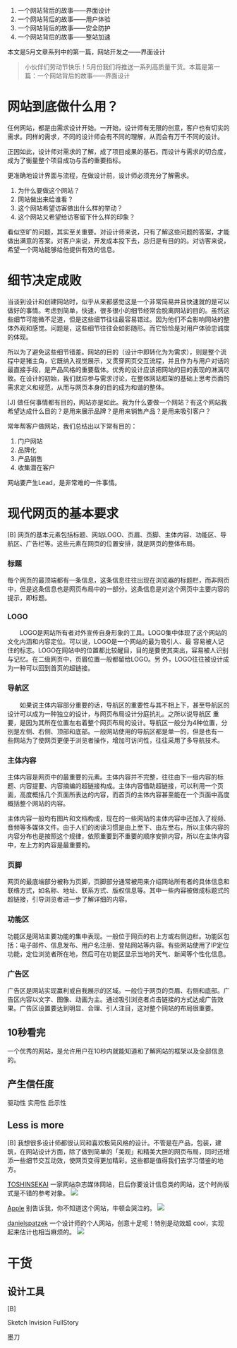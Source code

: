 1. 一个网站背后的故事——界面设计
1. 一个网站背后的故事——用户体验
1. 一个网站背后的故事——安全防护
1. 一个网站背后的故事——整站加速

本文是5月文章系列中的第一篇，网站开发之——界面设计

> 小伙伴们劳动节快乐！5月份我们将推送一系列高质量干货。本篇是第一篇：一个网站背后的故事——界面设计

# 网站到底做什么用？

任何网站，都是由需求设计开始。一开始，设计师有无限的创意，客户也有切实的需求。同样的需求，不同的设计师会有不同的理解，从而会有万千不同的设计。

正因如此，设计师对需求的了解，成了项目成果的基石。而设计与需求的切合度，成为了衡量整个项目成功与否的重要指标。

更准确地设计界面与流程，在做设计前，设计师必须充分了解需求。

1. 为什么要做这个网站？
1. 网站做出来给谁看？
1. 这个网站希望访客做出什么样的举动？
1. 这个网站又希望给访客留下什么样的印象？

看似空旷的问题，其实至关重要。对设计师来说，只有了解这些问题的答案，才能做出满意的答案。对客户来说，开发成本投下去，总归是有目的的。对访客来说，希望一个网站能够给他提供有效的信息。

# 细节决定成败

当谈到设计和创建网站时，似乎从来都感觉这是一个非常简易并且快速就的是可以做好的事情。考虑到简单，快速，很多很小的细节经常会脱离网站的目的。虽然这些细节可能微不足道，但是这些细节往往最容易错过。因为他们不会影响网站的整体外观和感觉。问题是，这些细节往往会如影随形。而它恰恰是对用户体验忠诚度的体现。

所以为了避免这些细节错差。网站的目的（设计中即转化为为需求），则是整个流程中是猪主角，它既纳入视觉展示，又贯穿网页交互流程，并且作为与用户对话的最直接手段，是产品风格的重要载体。优秀的设计应该把网站的目的表现的淋漓尽致。在设计的初始，我们就应参与需求讨论，在整体网站框架的基础上思考页面的需求定义和规范，从而与网页本身的目的成为和谐的整体。

[J]
做任何事情都有目的，网站亦是如此。我为什么要做一个网站？有这个网站我希望达成什么目的？是用来展示品牌？是用来销售产品？是用来吸引客户？

常年帮客户做网站，我们总结出以下常有目的：

1. 门户网站
1. 品牌化
1. 产品销售
1. 收集潜在客户


网站要产生Lead，是非常难的一件事情。

# 现代网页的基本要求

[B]
网页的基本元素包括标题、网站LOGO、页眉、页脚、主体内容、功能区、导航区、广告栏等。这些元素在网页的位置安排，就是网页的整体布局。

### 标题

每个网页的最顶端都有一条信息，这条信息往往出现在浏览器的标题栏，而非网页中，但是这条信息也是网页布局中的一部分。这条信息是对这个网页中主要内容的提示，即标题。

### LOGO

　　LOGO是网站所有者对外宣传自身形象的工具。LOGO集中体现了这个网站的文化内涵和内容定位。可以说，LOGO是一个网站的最为吸引人、最 容易被人记住的标志。LOGO在网站中的位置都比较醒目，目的是要使其突出，容易被人识别与记忆。在二级网页中，页眉位置一般都留给LOGO。另 外，LOGO往往被设计成为一种可以回到首页的超链接。

### 导航区

　　如果说主体内容部分重要的话，导航区的重要性与其不相上下，甚至导航区的设计可以成为一种独立的设计，与网页布局设计分庭抗礼。之所以说导航区 重要，是因为其所在位置左右着整个网页布局的设计。导航区一般分为4种位置，分别是左侧、右侧、顶部和底部。一般网站使用的导航区都是单一的，但是也有一 些网站为了使网页更便于浏览者操作，增加可访问性，往往采用了多导航技术。

### 主体内容

主体内容是网页中的最重要的元素。主体内容并不完整，往往由下一级内容的标题、内容提要、内容摘编的超链接构成。主体内容借助超链接，可以利用一个页面，高度概括几个页面所表达的内容，而首页的主体内容甚至能在一个页面中高度概括整个网站的内容。

主体内容一般均有图片和文档构成，现在的一些网站的主体内容中还加入了视频、音频等多媒体文件。由于人们的阅读习惯是由上至下、由左至右，所以主体内容的内容分布也是按照这个规律，依照重要到不重要的顺序安排内容，所以在主体内容中，左上方的内容是最重要的。

### 页脚

网页的最底端部分被称为页脚，页脚部分通常被用来介绍网站所有者的具体信息和联络方式，如名称、地址、联系方式、版权信息等。其中一些内容被做成标题式的超链接，引导浏览者进一步了解详细的内容。

### 功能区

功能区是网站主要功能的集中表现。一般位于网页的右上方或右侧边栏。功能区包括：电子邮件、信息发布、用户名注册、登陆网站等内容。有些网站使用了IP定位功能，定位浏览者所在地，然后可在功能区显示当地的天气、新闻等个性化信息。

### 广告区

广告区是网站实现赢利或自我展示的区域。一般位于网页的页眉、右侧和底部。广告区内容以文字、图像、动画为主。通过吸引浏览者点击链接的方式达成广告效果。广告区设置要达到明显、合理、引人注目，这对整个网站的布局很重要。

## 10秒看完

一个优秀的网站，是允许用户在10秒内就能知道和了解网站的框架以及全部信息的。 

## 产生信任度
驱动性
实用性
启示性
## Less is more

[B]
我想很多设计师都很认同和喜欢极简风格的设计。不管是在产品，包装，建筑，在网站设计方面，除了做到简单的「美观」和精美大胆的网页布局，同时还增添一些细节交互动效，使网页变得更加精彩。这些都是值得我们去学习借鉴的地方。

[TOSHINSEKAI](http://toshin-sekai.com/ "TOSHINSEKAI")
一家网站杂志媒体网站，日后你要设计信息类的网站，这个时尚版式是不错的参考对象。
![](/assets/uisdc-web-20170429-9.jpg)

[Apple](/www.apple.com.au)
别告诉我，你不知道这个网站，牛顿会哭泣的。
![](/assets/115-800x581.png)

[danielspatzek](http://www.danielspatzek.com/ "Danielspatzek.com")
一个设计师的个人网站，创意十足呢！特别是动效超 cool，实现起来估计也相当麻烦的。
![](/assets/uisdc-web-20170429-18.jpg)

# 干货

## 设计工具
[B]

Sketch
Invision
FullStory

墨刀


# 